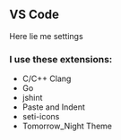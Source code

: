 ## VS Code
Here lie me settings

### I use these extensions:
 * C/C++ Clang
 * Go
 * jshint
 * Paste and Indent
 * seti-icons
 * Tomorrow_Night Theme